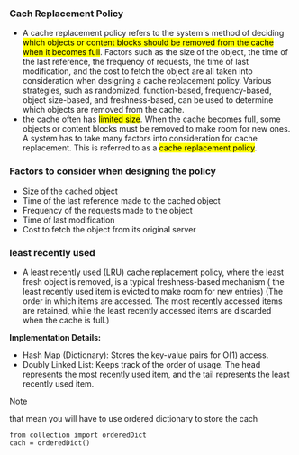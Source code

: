 ### Cach Replacement Policy
- A cache replacement policy refers to the system's method of deciding <mark>which objects or content blocks should be removed from the cache when it becomes full</mark>. Factors such as the size of the object, the time of the last reference, the frequency of requests, the time of last modification, and the cost to fetch the object are all taken into consideration when designing a cache replacement policy. Various strategies, such as randomized, function-based, frequency-based, object size-based, and freshness-based, can be used to determine which objects are removed from the cache.
- the cache often has <mark>limited size</mark>. When the cache becomes full, some objects or content blocks must be removed to make room for new ones. A system has to take many factors into consideration for cache replacement. This is referred to as a <mark>cache replacement policy</mark>. 

### Factors to consider when designing the policy
- Size of the cached object
- Time of the last reference made to the cached object
- Frequency of the requests made to the object
- Time of last modification
- Cost to fetch the object from its original server

### least recently used
- A least recently used (LRU) cache replacement policy, where the least fresh object is removed, is a typical freshness-based mechanism ( the least recently used item is evicted to make room for new entries) (The order in which items are accessed. The most recently accessed items are retained, while the least recently accessed items are discarded when the cache is full.)

**Implementation Details:**
- Hash Map (Dictionary): Stores the key-value pairs for O(1) access.
- Doubly Linked List: Keeps track of the order of usage. The head represents the most recently used item, and the tail represents the least recently used item.
> [!NOTE]
> that mean you will have to use ordered dictionary to store the cach
```
from collection import orderedDict
cach = orderedDict()
```